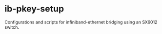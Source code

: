 # ib-pkey-setup
Configurations and scripts for infiniband-ethernet bridging using an SX6012 switch.
